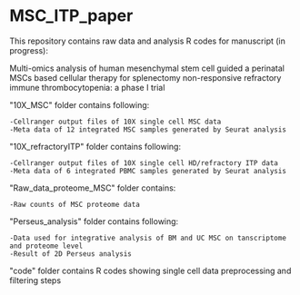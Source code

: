 # MSC_ITP_paper

This repository contains raw data and analysis R codes for manuscript (in progress): 

Multi-omics analysis of human mesenchymal stem cell guided a perinatal MSCs based cellular therapy for splenectomy non-responsive refractory immune thrombocytopenia: a phase I trial

"10X_MSC" folder contains following:
    
    -Cellranger output files of 10X single cell MSC data
    -Meta data of 12 integrated MSC samples generated by Seurat analysis 
    
"10X_refractoryITP" folder contains following:

    -Cellranger output files of 10X single cell HD/refractory ITP data
    -Meta data of 6 integrated PBMC samples generated by Seurat analysis

"Raw_data_proteome_MSC" folder contains:
    
    -Raw counts of MSC proteome data

"Perseus_analysis" folder contains following:

    -Data used for integrative analysis of BM and UC MSC on tanscriptome and proteome level
    -Result of 2D Perseus analysis
    
"code" folder contains R codes showing single cell data preprocessing and filtering steps 
    
